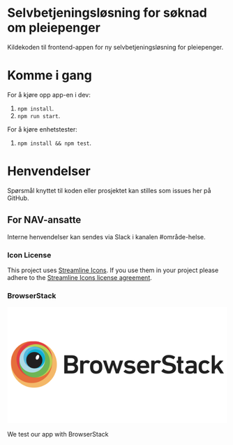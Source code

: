 # Selvbetjeningsløsning for søknad om pleiepenger

Kildekoden til frontend-appen for ny selvbetjeningsløsning for
pleiepenger.

# Komme i gang

For å kjøre opp app-en i dev:

1.  `npm install`.
2.  `npm run start`.

For å kjøre enhetstester:

1.  `npm install && npm test`.

# Henvendelser

Spørsmål knyttet til koden eller prosjektet kan stilles som issues her på GitHub.

## For NAV-ansatte

Interne henvendelser kan sendes via Slack i kanalen #område-helse.

### Icon License

This project uses [Streamline Icons](http://www.streamlineicons.com/). If you use them in your project please adhere to the [Streamline Icons license agreement](http://www.streamlineicons.com/license.html).

### BrowserStack

[![BrowserStack logo](./browserstack-logo-600x315.png)](https://www.browserstack.com/)

We test our app with BrowserStack
